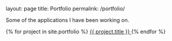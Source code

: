 layout: page
title: Portfolio
permalink: /portfolio/

<div class="portfolio-page">
<p>Some of the applications I have been working on.</p>

{% for project in site.portfolio %}
    <a href="{{ project.url }}">
        {{ project.title }}
    </a>
{% endfor %}

</div>
